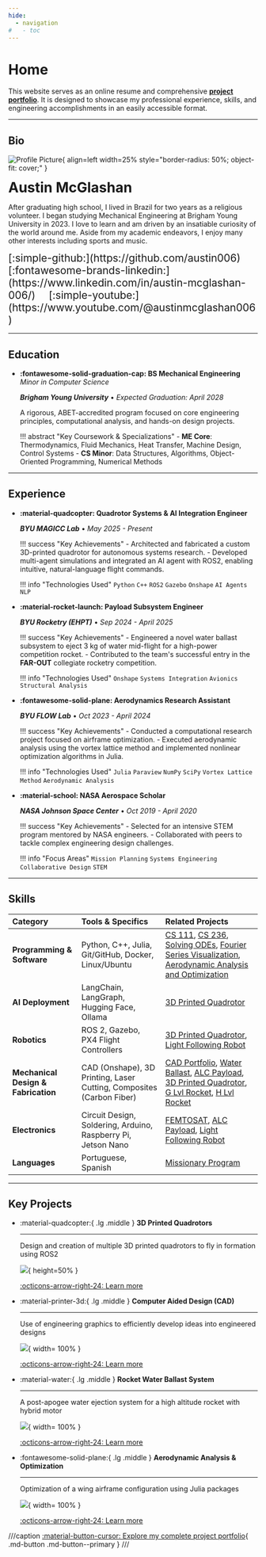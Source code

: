 ```yaml
---
hide:
  - navigation
#   - toc
---
```


# Home

This website serves as an online resume and comprehensive [**project portfolio**](project-portfolio/complete-project-portfolio.md). It is designed to showcase my professional experience, skills, and engineering accomplishments in an easily accessible format.

***
## Bio

![Profile Picture](assets/profile.jpg){ align=left width=25% style="border-radius: 50%; object-fit: cover;" }

<span style="font-size: 2em;">**Austin McGlashan**</span> 

After graduating high school, I lived in Brazil for two years as a religious volunteer. I began studying Mechanical Engineering at Brigham Young University in 2023. I love to learn and am driven by an insatiable curiosity of the world around me. Aside from my academic endeavors, I enjoy many other interests including sports and music.

<span style="font-size: 1.5em;">
[:simple-github:](https://github.com/austin006)&emsp;
[:fontawesome-brands-linkedin:](https://www.linkedin.com/in/austin-mcglashan-006/)&emsp;
[:simple-youtube:](https://www.youtube.com/@austinmcglashan006)
</span>
<br style="clear: both;">

***

## Education

<div class="grid cards" markdown>

-   __**:fontawesome-solid-graduation-cap: BS Mechanical Engineering**__
    *Minor in Computer Science*

    ***Brigham Young University*** • *Expected Graduation: April 2028*

    A rigorous, ABET-accredited program focused on core engineering principles, computational analysis, and hands-on design projects.

    !!! abstract "Key Coursework & Specializations"
        - **ME Core**: Thermodynamics, Fluid Mechanics, Heat Transfer, Machine Design, Control Systems
        - **CS Minor**: Data Structures, Algorithms, Object-Oriented Programming, Numerical Methods

</div>

***

## Experience

<div class="grid cards" markdown>

-   __**:material-quadcopter: Quadrotor Systems & AI Integration Engineer**__

    ***BYU MAGICC Lab*** • *May 2025 - Present*

    !!! success "Key Achievements"
        - Architected and fabricated a custom 3D-printed quadrotor for autonomous systems research.
        - Developed multi-agent simulations and integrated an AI agent with ROS2, enabling intuitive, natural-language flight commands.

    !!! info "Technologies Used"
        `Python` `C++` `ROS2` `Gazebo` `Onshape` `AI Agents` `NLP`

-   __**:material-rocket-launch: Payload Subsystem Engineer**__

    ***BYU Rocketry (EHPT)*** • *Sep 2024 - April 2025*

    !!! success "Key Achievements"
        - Engineered a novel water ballast subsystem to eject 3 kg of water mid-flight for a high-power competition rocket.
        - Contributed to the team's successful entry in the **FAR-OUT** collegiate rocketry competition.

    !!! info "Technologies Used"
        `Onshape` `Systems Integration` `Avionics` `Structural Analysis`

-   __**:fontawesome-solid-plane: Aerodynamics Research Assistant**__

    ***BYU FLOW Lab*** • *Oct 2023 - April 2024*

    !!! success "Key Achievements"
        - Conducted a computational research project focused on airframe optimization.
        - Executed aerodynamic analysis using the vortex lattice method and implemented nonlinear optimization algorithms in Julia.

    !!! info "Technologies Used"
        `Julia` `Paraview` `NumPy` `SciPy` `Vortex Lattice Method` `Aerodynamic Analysis`

-   __**:material-school: NASA Aerospace Scholar**__

    ***NASA Johnson Space Center*** • *Oct 2019 - April 2020*

    !!! success "Key Achievements"
        - Selected for an intensive STEM program mentored by NASA engineers. 
        - Collaborated with peers to tackle complex engineering design challenges.

    !!! info "Focus Areas"
        `Mission Planning` `Systems Engineering` `Collaborative Design` `STEM`

</div>

***

## Skills
| Category | Tools & Specifics | Related Projects |
|:---|:---|:---|
| **Programming & Software** | Python, C++, Julia, Git/GitHub, Docker, Linux/Ubuntu | [CS 111](https://github.com/austin006/CS_111.git), [CS 236](https://github.com/austin006/CS_236.git), [Solving ODEs](https://github.com/austin006/Solving_ODEs_Numerically.git), [Fourier Series Visualization](project-portfolio/projects/2025/fourier.md), [Aerodynamic Analysis and Optimization](project-portfolio/projects/2024/aerodynamics.md) |
| **AI Deployment** | LangChain, LangGraph, Hugging Face, Ollama | [3D Printed Quadrotor](project-portfolio/projects/2025/quadrotor.md) |
| **Robotics** | ROS 2, Gazebo, PX4 Flight Controllers | [3D Printed Quadrotor](project-portfolio/projects/2025/quadrotor.md), [Light Following Robot](project-portfolio/projects/2025/ecen301.md) |
| **Mechanical Design & Fabrication** | CAD (Onshape), 3D Printing, Laser Cutting, Composites (Carbon Fiber) | [CAD Portfolio](project-portfolio/projects/2025/cad.md), [Water Ballast](project-portfolio/projects/2025/water-ballast.md), [ALC Payload](project-portfolio/projects/2024/payload-electronics.md), [3D Printed Quadrotor](project-portfolio/projects/2025/quadrotor.md), [G Lvl Rocket](project-portfolio/projects/2023/G-rocket.md), [H Lvl Rocket](project-portfolio/projects/2024/H-rocket.md) |
| **Electronics** | Circuit Design, Soldering, Arduino, Raspberry Pi, Jetson Nano | [FEMTOSAT](project-portfolio/projects/2023/femtosat.md), [ALC Payload](project-portfolio/projects/2024/payload-electronics.md), [Light Following Robot](project-portfolio/projects/2025/ecen301.md) |
| **Languages** | Portuguese, Spanish | [Missionary Program](https://newsroom.churchofjesuschrist.org/topic/missionary-program) |

***

## Key Projects

<div class="grid cards" markdown>

-   :material-quadcopter:{ .lg .middle } __3D Printed Quadrotors__

    ---

    Design and creation of multiple 3D printed quadrotors to fly in formation using ROS2

    [![](project-portfolio/projects/2025/assets/quadrotor/cad_cage.png)](project-portfolio/projects/2025/quadrotor.md){ height=50% }

    [:octicons-arrow-right-24: Learn more](project-portfolio/projects/2025/quadrotor.md)

-   :material-printer-3d:{ .lg .middle } __Computer Aided Design (CAD)__

    ---

    Use of engineering graphics to efficiently develop ideas into engineered designs

    [![](project-portfolio/projects/2025/assets/cad/nerf1.png)](project-portfolio/projects/2025/cad.md){ width= 100% }
    
    [:octicons-arrow-right-24: Learn more](project-portfolio/projects/2025/cad.md)
    

-   :material-water:{ .lg .middle } __Rocket Water Ballast System__

    ---

    A post-apogee water ejection system for a high altitude rocket with hybrid motor

    [![](project-portfolio/projects/2025/assets/water-ballast/Water7.PNG)](project-portfolio/projects/2025/water-ballast.md){ width= 100% }
    
    [:octicons-arrow-right-24: Learn more](project-portfolio/projects/2025/water-ballast.md)
    

-   :fontawesome-solid-plane:{ .lg .middle } __Aerodynamic Analysis & Optimization__

    ---

    Optimization of a wing airframe configuration using Julia packages

    [![](project-portfolio/projects/2024/assets/aerodynamics/spitfire.jpg)](project-portfolio/projects/2024/aerodynamics.md){ width= 100% }
    
    [:octicons-arrow-right-24: Learn more](project-portfolio/projects/2024/aerodynamics.md)
    
</div>

///caption
[:material-button-cursor: Explore my complete project portfolio](./project-portfolio/complete-project-portfolio.md){ .md-button .md-button--primary }
///